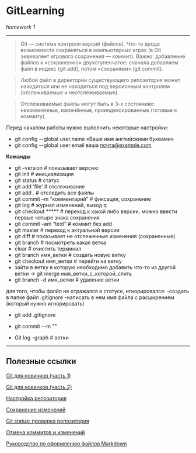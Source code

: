 # GitLearning
*homework 1*
***
> Git — система контроля версий (файлов). Что-то вроде возможности сохраняться в компьютерных играх (в Git эквивалент игрового сохранения — коммит). 
> Важно: добавление файлов к «сохранению» двухступенчатое: сначала добавляем файл в индекс (git add), потом «сохраняем» (git commit).

> Любой файл в директории существующего репозитория может находиться или не находиться под версионным контролем (отслеживаемые и неотслеживаемые).

> Отслеживаемые файлы могут быть в 3-х состояниях: неизменённые, изменённые, проиндексированные (готовые к коммиту).

Перед началом работы нужно выполнить некоторые настройки:
* git config --global user.name «Ваше имя английскими буквами» 
* git config --global user.email ваша почта@example.com

**Команды**
- git –version  # показывает версию
- git init # инициализация
- git status # статус
- git add  ‘file’ # отслеживание
- git add . # отследить все файлы
- git commit –m “комментарий” # фиксация, сохранение
- git log # журнал изменений, выход q
- git checkout ***** # переход к какой либо версии, можно ввести первые четыре знака сохранения
- git commit –am “text” # коммит без add
- git master # переход к актуальной версии
- git diff # показывает не отслеженные изменения (сохраненные)
- git branch  # посмотреть какая ветка
- clear # очистить терминал
- git branch имя_ветки # создать новую ветку
- git checkout имя_ветки # перейти на ветку
- зайти в ветку в которую необходимо добавить что-то из другой ветки -> git merge имя_ветки_с_которой_слить
- git branch –d имя_ветки # удаление ветки

для того, чтобы фалйл не отражался в статусе, игнорировался:
-создать в папке файл .gitignore
-написать в нем имя файла с расширением (который нужно игнорировать)
- git add .gitignore
- git commit --m ""

- Git log –graph # ветки


***
## Полезные ссылки

[Git для новичков (часть 1)](https://habr.com/ru/post/541258/)

[Git для новичков (часть 2)](https://habr.com/ru/post/542616/)

[Настройка репозитория](https://www.atlassian.com/ru/git/tutorials/setting-up-a-repository)

[Сохранение изменений](https://www.atlassian.com/ru/git/tutorials/saving-changes)

[Git status: проверка репозитория](https://www.atlassian.com/ru/git/tutorials/inspecting-a-repository)

[Отмена коммитов и изменений ](https://www.atlassian.com/ru/git/tutorials/undoing-changes)

[Руководство по оформлению файлов Markdown](https://gist.github.com/Jekins/2bf2d0638163f1294637#Links)
